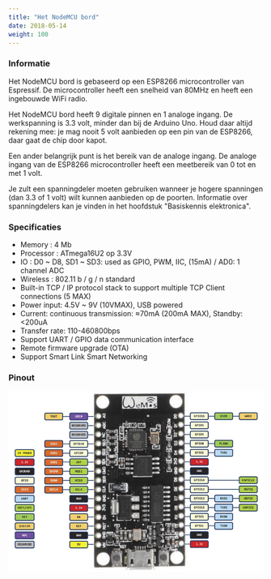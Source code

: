 ```yaml
---
title: "Het NodeMCU bord"
date: 2018-05-14
weight: 100
---
```


### Informatie

Het NodeMCU bord is gebaseerd op een ESP8266 microcontroller van Espressif. De microcontroller heeft een snelheid van 80MHz en heeft een ingebouwde WiFi radio.

Het NodeMCU bord heeft 9 digitale pinnen en 1 analoge ingang.
De werkspanning is 3.3 volt, minder dan bij de Arduino Uno. Houd daar altijd rekening mee: je mag nooit 5 volt aanbieden op een pin van de ESP8266, daar gaat de chip door kapot.

Een ander belangrijk punt is het bereik van de analoge ingang. De analoge ingang van de ESP8266 microcontroller heeft een meetbereik van 0 tot en met 1 volt.

Je zult een spanningdeler moeten gebruiken wanneer je hogere spanningen (dan 3.3 of 1 volt) wilt kunnen aanbieden op de poorten. Informatie over spanningdelers kan je vinden in het hoofdstuk "Basiskennis elektronica".


### Specificaties
- Memory : 4 Mb
- Processor : ATmega16U2 op 3.3V
- IO : D0 ~ D8, SD1 ~ SD3: used as GPIO, PWM, IIC, (15mA) / AD0: 1 channel ADC
- Wireless : 802.11 b / g / n standard
- Built-in TCP / IP protocol stack to support multiple TCP Client connections (5 MAX)
- Power input: 4.5V ~ 9V (10VMAX), USB powered
- Current: continuous transmission: ≈70mA (200mA MAX), Standby: <200uA
- Transfer rate: 110-460800bps
- Support UART / GPIO data communication interface
- Remote firmware upgrade (OTA)
- Support Smart Link Smart Networking

### Pinout

![pinout](images/pinout.jpg)
